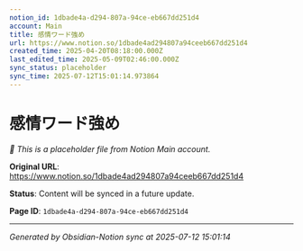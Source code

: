 ```yaml
---
notion_id: 1dbade4a-d294-807a-94ce-eb667dd251d4
account: Main
title: 感情ワード強め
url: https://www.notion.so/1dbade4ad294807a94ceeb667dd251d4
created_time: 2025-04-20T08:18:00.000Z
last_edited_time: 2025-05-09T02:46:00.000Z
sync_status: placeholder
sync_time: 2025-07-12T15:01:14.973864
---
```


# 感情ワード強め

*🔄 This is a placeholder file from Notion Main account.*

**Original URL**: https://www.notion.so/1dbade4ad294807a94ceeb667dd251d4

**Status**: Content will be synced in a future update.

**Page ID**: `1dbade4a-d294-807a-94ce-eb667dd251d4`

---

*Generated by Obsidian-Notion sync at 2025-07-12 15:01:14*
